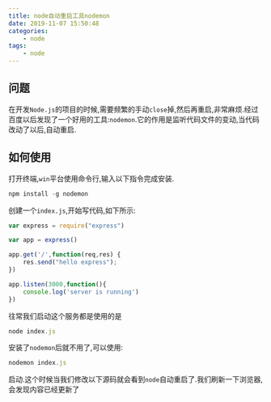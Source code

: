 ```yaml
---
title: node自动重启工具nodemon
date: 2019-11-07 15:50:48
categories:
    - node
tags:
    - node
---
```

##  问题
在开发`Node.js`的项目的时候,需要频繁的手动`close`掉,然后再重启,非常麻烦.经过百度以后发现了一个好用的工具:`nodemon`.它的作用是监听代码文件的变动,当代码改动了以后,自动重启.
## 如何使用
打开终端,`win`平台使用命令行,输入以下指令完成安装.
```javascript
npm install -g nodemon
```
<!--more-->
创建一个`index.js`,开始写代码,如下所示:
```javascript
var express = require("express")

var app = express()

app.get('/',function(req,res) {
    res.send("hello express");
})

app.listen(3000,function(){
    console.log('server is running')
})
```
往常我们启动这个服务都是使用的是
```javascript
node index.js
```
安装了`nodemon`后就不用了,可以使用:
```javascript
nodemon index.js
```
启动.这个时候当我们修改以下源码就会看到`node`自动重启了.我们刷新一下浏览器,会发现内容已经更新了
